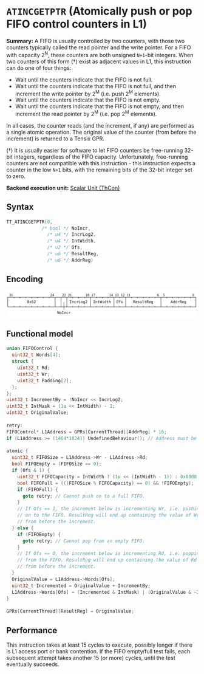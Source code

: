 # `ATINCGETPTR` (Atomically push or pop FIFO control counters in L1)

**Summary:** A FIFO is usually controlled by two counters, with those two counters typically called the read pointer and the write pointer. For a FIFO with capacity 2<sup>N</sup>, these counters are both unsigned <code>N+1</code>-bit integers. When two counters of this form (†) exist as adjacent values in L1, this instruction can do one of four things:
* Wait until the counters indicate that the FIFO is not full.
* Wait until the counters indicate that the FIFO is not full, and then increment the write pointer by 2<sup>M</sup> (i.e. push 2<sup>M</sup> elements).
* Wait until the counters indicate that the FIFO is not empty.
* Wait until the counters indicate that the FIFO is not empty, and then increment the read pointer by 2<sup>M</sup> (i.e. pop 2<sup>M</sup> elements).

In all cases, the counter reads (and the increment, if any) are performed as a single atomic operation. The original value of the counter (from before the increment) is returned to a Tensix GPR.

(†) It is usually easier for software to let FIFO counters be free-running 32-bit integers, regardless of the FIFO capacity. Unfortunately, free-running counters are not compatible with this instruction - this instruction expects a counter in the low <code>N+1</code> bits, with the remaining bits of the 32-bit integer set to zero.

**Backend execution unit:** [Scalar Unit (ThCon)](ScalarUnit.md)

## Syntax

```c
TT_ATINCGETPTR(0,
             /* bool */ NoIncr,
               /* u4 */ IncrLog2,
               /* u4 */ IntWidth,
               /* u2 */ Ofs,
               /* u6 */ ResultReg,
               /* u6 */ AddrReg)
```

## Encoding

![](../../../Diagrams/Out/Bits32_ATINCGETPTR.svg)

## Functional model

```c
union FIFOControl {
  uint32_t Words[4];
  struct {
    uint32_t Rd;
    uint32_t Wr;
    uint32_t Padding[2];
  };
};
uint32_t IncrementBy = !NoIncr << IncrLog2;
uint32_t IntMask = (1u << IntWidth) - 1; 
uint32_t OriginalValue;

retry:
FIFOControl* L1Address = GPRs[CurrentThread][AddrReg] * 16;
if (L1Address >= (1464*1024)) UndefinedBehaviour(); // Address must be in L1

atomic {
  uint32_t FIFOSize = L1Address->Wr - L1Address->Rd;
  bool FIFOEmpty = (FIFOSize == 0);
  if (Ofs & 1) {
    uint32_t FIFOCapacity = IntWidth ? (1u << (IntWidth - 1)) : 0x8000;
    bool FIFOFull = (((FIFOSize % FIFOCapacity) == 0) && !FIFOEmpty);
    if (FIFOFull) {
      goto retry; // Cannot push on to a full FIFO.
    }
    // If Ofs == 1, the increment below is incrementing Wr, i.e. pushing
    // on to the FIFO. ResultReg will end up containing the value of Wr
    // from before the increment.
  } else {
    if (FIFOEmpty) {
      goto retry; // Cannot pop from an empty FIFO.
    }
    // If Ofs == 0, the increment below is incrementing Rd, i.e. popping
    // from the FIFO. ResultReg will end up containing the value of Rd
    // from before the increment.
  }
  OriginalValue = L1Address->Words[Ofs];
  uint32_t Incremented = OriginalValue + IncrementBy;
  L1Address->Words[Ofs] = (Incremented & IntMask) | (OriginalValue & ~IntMask);
}

GPRs[CurrentThread][ResultReg] = OriginalValue;
```

## Performance

This instruction takes at least 15 cycles to execute, possibly longer if there is L1 access port or bank contention. If the FIFO empty/full test fails, each subsequent attempt takes another 15 (or more) cycles, until the test eventually succeeds.
